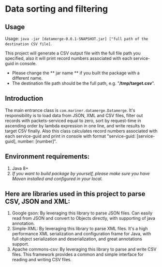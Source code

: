 # Data sorting and filtering

## Usage
Usage: `java -jar [datamerge-0.0.1-SNAPSHOT.jar] ["full path of the destination CSV file]`.

This project will generate a CSV output file with the full file path you specified, also it will print record numbers associated with each service-guid in console.

* Please change the ** jar name ** if you built the package with a different name.
* The destination file path should be the full path, e.g. "**/tmp/target.csv**".

## Introduction
The main entrance class is `com.mariner.datamerge.Datamerge`. It's responsibility is to load data from JSON, XML and CSV files, filter out records with packets-serviced equal to zero, sort by request-time in ascending order by lambda expression in one line, and write results to target CSV finally. Also this class calculates record numbers associated with each service-guid and print in console with format "service-guid: [service-guid], number: [number]".


## Environment requirements:
1. Java 8+
2. *If you want to build package by yourself, please make sure you have Maven installed and configured in your local.*

## Here are libraries used in this project to parse CSV, JSON and XML:
1. Google gson: By leveraging this library to parse JSON files. Can easily read from JSON and convert to Objects directly, with supporting of java annotation.
2. Simple-XML: By leveraging this library to parse XML files. It's a high performance XML serialization and configuration frame for Java, with full object serialization and deserialization, and great annotations support. 
3. Apache commons-csv: By leveraging this library to parse and write CSV files. This framework provides a common and simple interface for reading and writing CSV files.
